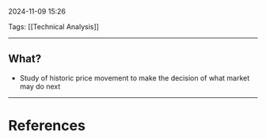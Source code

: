 2024-11-09 15:26

Tags: [[Technical Analysis]] 

---

## What?

-   Study of historic price movement to make the decision of what market may do next

---
# References